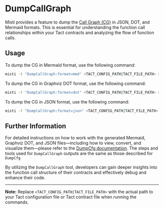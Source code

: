 # DumpCallGraph

Misti provides a feature to dump the [Call Graph (CG)](https://en.wikipedia.org/wiki/Call_graph) in JSON, DOT, and Mermaid formats. This is essential for understanding the function call relationships within your Tact contracts and analyzing the flow of function calls.

## Usage

To dump the CG in Mermaid format, use the following command:

```bash
misti -t "DumpCallGraph:format=mmd" <TACT_CONFIG_PATH|TACT_FILE_PATH> > callgraph.mmd
```

To dump the CG in Graphviz DOT format, use the following command:

```bash
misti -t "DumpCallGraph:format=dot" <TACT_CONFIG_PATH|TACT_FILE_PATH> > callgraph.dot
```

To dump the CG in JSON format, use the following command:

```bash
misti -t "DumpCallGraph:format=json" <TACT_CONFIG_PATH|TACT_FILE_PATH> > callgraph.json
```

## Further Information

For detailed instructions on how to work with the generated Mermaid, Graphviz DOT, and JSON files—including how to view, convert, and visualize them—please refer to the [DumpCfg documentation](./DumpCfg.md#working-with-graphviz). The steps and tools used for `DumpCallGraph` outputs are the same as those described for `DumpCfg`

By utilizing the `DumpCallGraph` tool, developers can gain deeper insights into the function call structure of their contracts and effectively debug and enhance their code.

---

**Note:** Replace `<TACT_CONFIG_PATH|TACT_FILE_PATH>` with the actual path to your Tact configuration file or Tact contract file when running the commands.